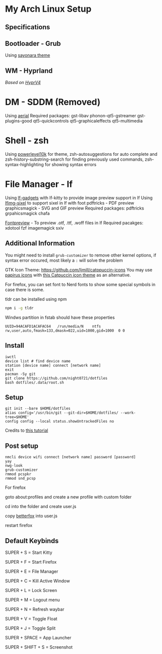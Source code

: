 # My Arch Linux Setup

## Specifications

## Bootloader - Grub
Using [sayonara theme](https://github.com/samoht9277/dotfiles/tree/master/grub/themes/sayonara)

## WM - Hyprland
*Based on [HyprV4](https://github.com/SolDoesTech/HyprV4)*

# DM - SDDM (Removed)
Using [aerial](https://github.com/3ximus/aerial-sddm-theme)
Required packages: gst-libav phonon-qt5-gstreamer gst-plugins-good qt5-quickcontrols qt5-graphicaleffects qt5-multimedia

# Shell - zsh
Using [powerlevel10k](https://github.com/romkatv/powerlevel10k) for theme, zsh-autosuggestions for auto complete and zsh-history-substring-search for finding previously used commands, zsh-syntax-highlighting for showing syntax errors

# File Manager - lf
Using [lf-gadgets](https://github.com/slavistan/lf-gadgets) with lf-kitty to provide image preview support in lf
Using [lfimg-sixel](https://github.com/Anima-OS-Dev/lfimg-sixel) to support sixel in lf with foot
pdftricks - PDF preview
graphicsmagick - SVG and GIF preview
Required packages: pdftricks grpahicsmagick chafa

[Fontpreview](https://github.com/sdushantha/fontpreview) - To preview .otf, .ttf, .woff files in lf
Required pacakges: xdotool fzf imagemagick sxiv

## Additional Information

You might need to install `grub-customizer` to remove other kernel options, if syntax error occured, most likely a `:` will solve the problem

GTK Icon Theme: https://github.com/ljmill/catppuccin-icons
You may use [papirus icons](https://github.com/PapirusDevelopmentTeam/papirus-icon-theme) with [this Catpuccin icon theme](https://aur.archlinux.org/packages/papirus-folders-catppuccin-git) as an alternative.

For firefox, you can set font to Nerd fonts to show some special symbols in case there is some.

tldr can be installed using npm
```bash
npm i -g tldr
```
Windws partition in fstab should have these properties
```
UUID=94ACAFD1ACAFAC64   /run/media/N    ntfs        rw,user,auto,fmask=133,dmask=022,uid=1000,gid=1000  0 0
```

## Install

```
iwctl
device list # find device name
station [device name] connect [network name]
exit
pacman -Sy git
git clone https://github.com/night0721/dotfiles
bash dotfiles/.data/root.sh
```

## Setup

```
git init --bare $HOME/dotfiles
alias config='/usr/bin/git --git-dir=$HOME/dotfiles/ --work-tree=$HOME'
config config --local status.showUntrackedFiles no
```
Credits to [this tutorial](https://www.atlassian.com/git/tutorials/dotfiles)

## Post setup

```
nmcli device wifi connect [network name] password [password]
yay
nwg-look
grub-customizer
rmmod pcspkr
rmmod snd_pcsp
```
For firefox

goto about:profiles and create a new profile with custom folder

cd into the folder and create user.js

copy [betterfox](https://raw.githubusercontent.com/yokoffing/Betterfox/main/user.js) into user.js

restart firefox

## Default Keybinds

SUPER + S = Start Kitty

SUPER + F = Start Firefox

SUPER + E = File Manager

SUPER + C = Kill Active Window

SUPER + L = Lock Screen

SUPER + M = Logout menu

SUPER + N = Refresh waybar

SUPER + V = Toggle Float

SUPER + J = Toggle Split

SUPER + SPACE = App Launcher

SUPER + SHIFT + S = Screenshot
